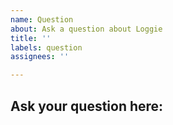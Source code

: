```yaml
---
name: Question
about: Ask a question about Loggie
title: ''
labels: question
assignees: ''

---
```


<!--
## In what area(s)?
Remove the '> ' to select:
> /area core
> /area discovery
> /area interceptor
> /area monitoring
> /area sink
> /area source
-->

## Ask your question here:
